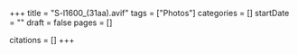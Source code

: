 +++
title = "S-l1600_(31aa).avif"
tags = ["Photos"]
categories = []
startDate = ""
draft = false
pages = []

citations = []
+++
